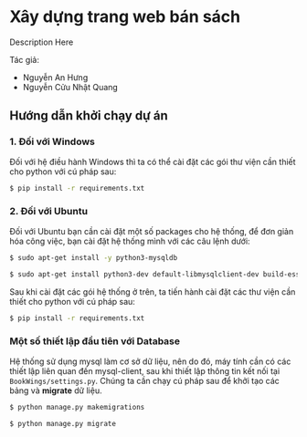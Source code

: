 # Xây dựng trang web bán sách
Description Here

Tác giả:
- Nguyễn An Hưng
- Nguyễn Cửu Nhật Quang

## Hướng dẫn khởi chạy dự án
### 1. Đối với Windows
Đối với hệ điều hành Windows thì ta có thể cài đặt các gói thư viện cần thiết cho python với cú pháp sau:
```bash
$ pip install -r requirements.txt
```


### 2. Đối với Ubuntu
Đối với Ubuntu bạn cần cài đặt một số packages cho hệ thống, để đơn giản hóa công việc, bạn cài đặt hệ thống mình với các câu lệnh dưới:

```bash
$ sudo apt-get install -y python3-mysqldb
```

```bash
$ sudo apt-get install python3-dev default-libmysqlclient-dev build-essential
```

Sau khi cài đặt các gói hệ thống ở trên, ta tiến hành cài đặt các thư viện cần thiết cho python với cú pháp sau:
```bash
$ pip install -r requirements.txt
```

### Một số thiết lập đầu tiên với Database
Hệ thống sử dụng mysql làm cơ sở dữ liệu, nên do đó, máy tính cần có các thiết lập liên quan đến mysql-client, sau khi thiết lập thông tin kết nối tại `BookWings/settings.py`. Chúng ta cần chạy cú pháp sau để khởi tạo các bảng và **migrate** dữ liệu.

```bash
$ python manage.py makemigrations
```
```bash
$ python manage.py migrate
```